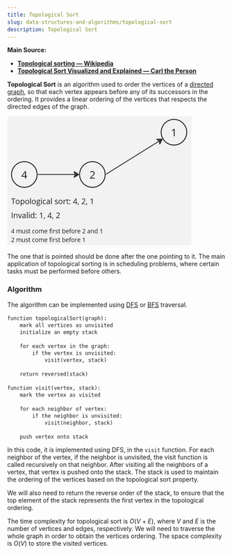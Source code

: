 ```yaml
---
title: Topological Sort
slug: data-structures-and-algorithms/topological-sort
description: Topological Sort
---
```


**Main Source:**

- **[Topological sorting — Wikipedia](https://en.wikipedia.org/wiki/Topological_sorting)**
- **[Topological Sort Visualized and Explained — Carl the Person](https://youtu.be/7J3GadLzydI?si=KKS4GPSjS7SAd_om)**

**Topological Sort** is an algorithm used to order the vertices of a [directed graph](/cs-notes/data-structures-and-algorithms/graph#directed), so that each vertex appears before any of its successors in the ordering. It provides a linear ordering of the vertices that respects the directed edges of the graph.

![Topological sort](./topological-sort.png)

The one that is pointed should be done after the one pointing to it. The main application of topological sorting is in scheduling problems, where certain tasks must be performed before others.

### Algorithm

The algorithm can be implemented using [DFS](/cs-notes/data-structures-and-algorithms/traversal#depth-first-search-dfs) or [BFS](/cs-notes/data-structures-and-algorithms/traversal#breadth-first-search-bfs) traversal.

```
function topologicalSort(graph):
    mark all vertices as unvisited
    initialize an empty stack

    for each vertex in the graph:
        if the vertex is unvisited:
            visit(vertex, stack)

    return reversed(stack)

function visit(vertex, stack):
    mark the vertex as visited

    for each neighbor of vertex:
        if the neighbor is unvisited:
            visit(neighbor, stack)

    push vertex onto stack
```

In this code, it is implemented using DFS, in the `visit` function. For each neighbor of the vertex, if the neighbor is unvisited, the visit function is called recursively on that neighbor. After visiting all the neighbors of a vertex, that vertex is pushed onto the stack. The stack is used to maintain the ordering of the vertices based on the topological sort property.

We will also need to return the reverse order of the stack, to ensure that the top element of the stack represents the first vertex in the topological ordering.

The time complexity for topological sort is $O(V + E)$, where $V$ and $E$ is the number of vertices and edges, respectively. We will need to traverse the whole graph in order to obtain the vertices ordering. The space complexity is $O(V)$ to store the visited vertices.
